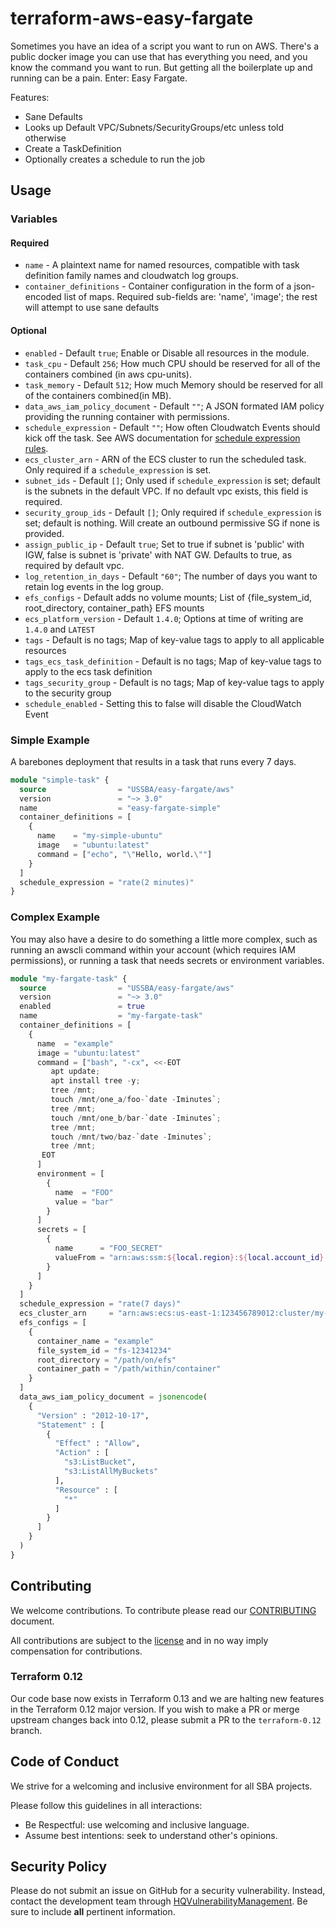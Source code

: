 # terraform-aws-easy-fargate

Sometimes you have an idea of a script you want to run on AWS. There's a public docker image you can use that has everything you need, and you know the command you want to run. But getting all the boilerplate up and running can be a pain. Enter: Easy Fargate.

Features:

* Sane Defaults
* Looks up Default VPC/Subnets/SecurityGroups/etc unless told otherwise
* Create a TaskDefinition
* Optionally creates a schedule to run the job

## Usage

### Variables

#### Required

* `name` - A plaintext name for named resources, compatible with task definition family names and cloudwatch log groups.
* `container_definitions` - Container configuration in the form of a json-encoded list of maps. Required sub-fields are: 'name', 'image'; the rest will attempt to use sane defaults

#### Optional

* `enabled` - Default `true`; Enable or Disable all resources in the module.
* `task_cpu` - Default `256`; How much CPU should be reserved for all of the containers combined (in aws cpu-units).
* `task_memory` - Default `512`; How much Memory should be reserved for all of the containers combined(in MB).
* `data_aws_iam_policy_document` - Default `""`; A JSON formated IAM policy providing the running container with permissions.
* `schedule_expression` - Default `""`; How often Cloudwatch Events should kick off the task. See AWS documentation for [schedule expression rules](https://docs.aws.amazon.com/AmazonCloudWatch/latest/events/ScheduledEvents.html).
* `ecs_cluster_arn` - ARN of the ECS cluster to run the scheduled task. Only required if a `schedule_expression` is set.
* `subnet_ids` - Default `[]`; Only used if `schedule_expression` is set; default is the subnets in the default VPC. If no default vpc exists, this field is required.
* `security_group_ids` - Default `[]`; Only required if `schedule_expression` is set; default is nothing. Will create an outbound permissive SG if none is provided.
* `assign_public_ip` - Default `true`; Set to true if subnet is 'public' with IGW, false is subnet is 'private' with NAT GW. Defaults to true, as required by default vpc.
* `log_retention_in_days` - Default `"60"`; The number of days you want to retain log events in the log group.
* `efs_configs` - Default adds no volume mounts; List of {file_system_id, root_directory, container_path} EFS mounts
* `ecs_platform_version` - Default `1.4.0`; Options at time of writing are `1.4.0` and `LATEST`
* `tags` - Default is no tags; Map of key-value tags to apply to all applicable resources
* `tags_ecs_task_definition` - Default is no tags; Map of key-value tags to apply to the ecs task definition
* `tags_security_group` - Default is no tags; Map of key-value tags to apply to the security group
* `schedule_enabled` - Setting this to false will disable the CloudWatch Event

### Simple Example

A barebones deployment that results in a task that runs every 7 days.

```terraform
module "simple-task" {
  source                = "USSBA/easy-fargate/aws"
  version               = "~> 3.0"
  name                  = "easy-fargate-simple"
  container_definitions = [
    {
      name    = "my-simple-ubuntu"
      image   = "ubuntu:latest"
      command = ["echo", "\"Hello, world.\""]
    }
  ]
  schedule_expression = "rate(2 minutes)"
}
```

### Complex Example

You may also have a desire to do something a little more complex, such as running an awscli command within your account (which requires IAM permissions), or running a task that needs secrets or environment variables.

```terraform
module "my-fargate-task" {
  source                = "USSBA/easy-fargate/aws"
  version               = "~> 3.0"
  enabled               = true
  name                  = "my-fargate-task"
  container_definitions = [
    {
      name  = "example"
      image = "ubuntu:latest"
      command = ["bash", "-cx", <<-EOT
         apt update;
         apt install tree -y;
         tree /mnt;
         touch /mnt/one_a/foo-`date -Iminutes`;
         tree /mnt;
         touch /mnt/one_b/bar-`date -Iminutes`;
         tree /mnt;
         touch /mnt/two/baz-`date -Iminutes`;
         tree /mnt;
       EOT
      ]
      environment = [
        {
          name  = "FOO"
          value = "bar"
        }
      ]
      secrets = [
        {
          name      = "FOO_SECRET"
          valueFrom = "arn:aws:ssm:${local.region}:${local.account_id}:parameter/foo_secret"
        }
      ]
    }
  ]
  schedule_expression = "rate(7 days)"
  ecs_cluster_arn     = "arn:aws:ecs:us-east-1:123456789012:cluster/my-ecs-cluster"
  efs_configs = [
    {
      container_name = "example"
      file_system_id = "fs-12341234"
      root_directory = "/path/on/efs"
      container_path = "/path/within/container"
    }
  ]
  data_aws_iam_policy_document = jsonencode(
    {
      "Version" : "2012-10-17",
      "Statement" : [
        {
          "Effect" : "Allow",
          "Action" : [
            "s3:ListBucket",
            "s3:ListAllMyBuckets"
          ],
          "Resource" : [
            "*"
          ]
        }
      ]
    }
  )
}
```

## Contributing

We welcome contributions.
To contribute please read our [CONTRIBUTING](CONTRIBUTING.md) document.

All contributions are subject to the [license](LICENSE.md) and in no way imply compensation for contributions.

### Terraform 0.12

Our code base now exists in Terraform 0.13 and we are halting new features in the Terraform 0.12 major version.  If you wish to make a PR or merge upstream changes back into 0.12, please submit a PR to the `terraform-0.12` branch.

## Code of Conduct

We strive for a welcoming and inclusive environment for all SBA projects.

Please follow this guidelines in all interactions:

* Be Respectful: use welcoming and inclusive language.
* Assume best intentions: seek to understand other's opinions.

## Security Policy

Please do not submit an issue on GitHub for a security vulnerability.
Instead, contact the development team through [HQVulnerabilityManagement](mailto:HQVulnerabilityManagement@sba.gov).
Be sure to include **all** pertinent information.

